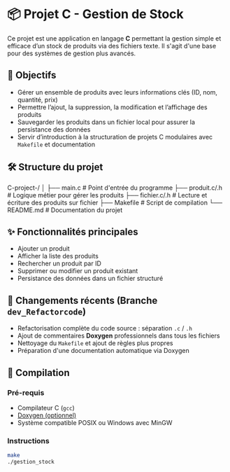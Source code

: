 # 📦 Projet C - Gestion de Stock

Ce projet est une application en langage **C** permettant la gestion simple et efficace d’un stock de produits via des fichiers texte. Il s'agit d'une base pour des systèmes de gestion plus avancés.

## 🎯 Objectifs

- Gérer un ensemble de produits avec leurs informations clés (ID, nom, quantité, prix)
- Permettre l’ajout, la suppression, la modification et l’affichage des produits
- Sauvegarder les produits dans un fichier local pour assurer la persistance des données
- Servir d’introduction à la structuration de projets C modulaires avec `Makefile` et documentation

## 🛠️ Structure du projet

C-project-/ 
│ 
├── main.c # Point d'entrée du programme 
├── produit.c/.h # Logique métier pour gérer les produits 
├── fichier.c/.h # Lecture et écriture des produits sur fichier 
├── Makefile # Script de compilation 
└── README.md # Documentation du projet


## ✨ Fonctionnalités principales

- Ajouter un produit
- Afficher la liste des produits
- Rechercher un produit par ID
- Supprimer ou modifier un produit existant
- Persistance des données dans un fichier structuré

## 🔄 Changements récents (Branche `dev_Refactorcode`)

- Refactorisation complète du code source : séparation `.c` / `.h`
- Ajout de commentaires **Doxygen** professionnels dans tous les fichiers
- Nettoyage du `Makefile` et ajout de règles plus propres
- Préparation d'une documentation automatique via Doxygen

## 🚀 Compilation

### Pré-requis
- Compilateur C (`gcc`)
- [Doxygen (optionnel)](https://www.doxygen.nl/)
- Système compatible POSIX ou Windows avec MinGW

### Instructions

```bash
make
./gestion_stock
